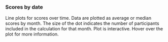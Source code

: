### Scores by date  

Line plots for scores over time. Data are plotted as average or median scores 
by month. The size of the dot indicates the number of participants included in
the calculation for that month. Plot is interactive. Hover over the plot for
more information.  

